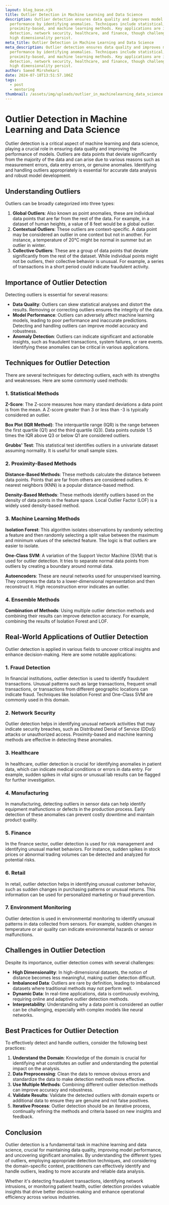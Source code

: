 ```yaml
---
layout: blog_base.njk
title: Outlier Detection in Machine Learning and Data Science
description: Outlier detection ensures data quality and improves model
  performance by identifying anomalies. Techniques include statistical,
  proximity-based, and machine learning methods. Key applications are in fraud
  detection, network security, healthcare, and finance, though challenges like
  high dimensionality persist.
meta_title: Outlier Detection in Machine Learning and Data Science
meta_description: Outlier detection ensures data quality and improves model
  performance by identifying anomalies. Techniques include statistical,
  proximity-based, and machine learning methods. Key applications are in fraud
  detection, network security, healthcare, and finance, though challenges like
  high dimensionality persist.
author: Saeed Mirshekari
date: 2024-07-18T13:51:57.106Z
tags:
  - post
  - mentoring
thumbnail: /assets/img/uploads/outlier_in_machinelearning_data_science.png
---
```

# Outlier Detection in Machine Learning and Data Science

Outlier detection is a critical aspect of machine learning and data science, playing a crucial role in ensuring data quality and improving the performance of models. Outliers are data points that deviate significantly from the majority of the data and can arise due to various reasons such as measurement errors, data entry errors, or genuine anomalies. Identifying and handling outliers appropriately is essential for accurate data analysis and robust model development.

## Understanding Outliers

Outliers can be broadly categorized into three types:
1. **Global Outliers**: Also known as point anomalies, these are individual data points that are far from the rest of the data. For example, in a dataset of human heights, a value of 8 feet would be a global outlier.
2. **Contextual Outliers**: These outliers are context-specific. A data point may be considered an outlier in one context but not in another. For instance, a temperature of 20°C might be normal in summer but an outlier in winter.
3. **Collective Outliers**: These are a group of data points that deviate significantly from the rest of the dataset. While individual points might not be outliers, their collective behavior is unusual. For example, a series of transactions in a short period could indicate fraudulent activity.

## Importance of Outlier Detection

Detecting outliers is essential for several reasons:
- **Data Quality**: Outliers can skew statistical analyses and distort the results. Removing or correcting outliers ensures the integrity of the data.
- **Model Performance**: Outliers can adversely affect machine learning models, leading to poor performance and inaccurate predictions. Detecting and handling outliers can improve model accuracy and robustness.
- **Anomaly Detection**: Outliers can indicate significant and actionable insights, such as fraudulent transactions, system failures, or rare events. Identifying these anomalies can be critical in various applications.

## Techniques for Outlier Detection

There are several techniques for detecting outliers, each with its strengths and weaknesses. Here are some commonly used methods:

### 1. Statistical Methods

**Z-Score**: The Z-score measures how many standard deviations a data point is from the mean. A Z-score greater than 3 or less than -3 is typically considered an outlier.

**Box Plot (IQR Method)**: The interquartile range (IQR) is the range between the first quartile (Q1) and the third quartile (Q3). Data points outside 1.5 times the IQR above Q3 or below Q1 are considered outliers.

**Grubbs' Test**: This statistical test identifies outliers in a univariate dataset assuming normality. It is useful for small sample sizes.

### 2. Proximity-Based Methods

**Distance-Based Methods**: These methods calculate the distance between data points. Points that are far from others are considered outliers. K-nearest neighbors (KNN) is a popular distance-based method.

**Density-Based Methods**: These methods identify outliers based on the density of data points in the feature space. Local Outlier Factor (LOF) is a widely used density-based method.

### 3. Machine Learning Methods

**Isolation Forest**: This algorithm isolates observations by randomly selecting a feature and then randomly selecting a split value between the maximum and minimum values of the selected feature. The logic is that outliers are easier to isolate.

**One-Class SVM**: A variation of the Support Vector Machine (SVM) that is used for outlier detection. It tries to separate normal data points from outliers by creating a boundary around normal data.

**Autoencoders**: These are neural networks used for unsupervised learning. They compress the data to a lower-dimensional representation and then reconstruct it. High reconstruction error indicates an outlier.

### 4. Ensemble Methods

**Combination of Methods**: Using multiple outlier detection methods and combining their results can improve detection accuracy. For example, combining the results of Isolation Forest and LOF.

## Real-World Applications of Outlier Detection

Outlier detection is applied in various fields to uncover critical insights and enhance decision-making. Here are some notable applications:

### 1. Fraud Detection

In financial institutions, outlier detection is used to identify fraudulent transactions. Unusual patterns such as large transactions, frequent small transactions, or transactions from different geographic locations can indicate fraud. Techniques like Isolation Forest and One-Class SVM are commonly used in this domain.

### 2. Network Security

Outlier detection helps in identifying unusual network activities that may indicate security breaches, such as Distributed Denial of Service (DDoS) attacks or unauthorized access. Proximity-based and machine learning methods are effective in detecting these anomalies.

### 3. Healthcare

In healthcare, outlier detection is crucial for identifying anomalies in patient data, which can indicate medical conditions or errors in data entry. For example, sudden spikes in vital signs or unusual lab results can be flagged for further investigation.

### 4. Manufacturing

In manufacturing, detecting outliers in sensor data can help identify equipment malfunctions or defects in the production process. Early detection of these anomalies can prevent costly downtime and maintain product quality.

### 5. Finance

In the finance sector, outlier detection is used for risk management and identifying unusual market behaviors. For instance, sudden spikes in stock prices or abnormal trading volumes can be detected and analyzed for potential risks.

### 6. Retail

In retail, outlier detection helps in identifying unusual customer behavior, such as sudden changes in purchasing patterns or unusual returns. This information can be used for personalized marketing or fraud prevention.

### 7. Environment Monitoring

Outlier detection is used in environmental monitoring to identify unusual patterns in data collected from sensors. For example, sudden changes in temperature or air quality can indicate environmental hazards or sensor malfunctions.

## Challenges in Outlier Detection

Despite its importance, outlier detection comes with several challenges:

- **High Dimensionality**: In high-dimensional datasets, the notion of distance becomes less meaningful, making outlier detection difficult.
- **Imbalanced Data**: Outliers are rare by definition, leading to imbalanced datasets where traditional methods may not perform well.
- **Dynamic Data**: In real-time applications, data is continuously evolving, requiring online and adaptive outlier detection methods.
- **Interpretability**: Understanding why a data point is considered an outlier can be challenging, especially with complex models like neural networks.

## Best Practices for Outlier Detection

To effectively detect and handle outliers, consider the following best practices:

1. **Understand the Domain**: Knowledge of the domain is crucial for identifying what constitutes an outlier and understanding the potential impact on the analysis.
2. **Data Preprocessing**: Clean the data to remove obvious errors and standardize the data to make detection methods more effective.
3. **Use Multiple Methods**: Combining different outlier detection methods can improve accuracy and robustness.
4. **Validate Results**: Validate the detected outliers with domain experts or additional data to ensure they are genuine and not false positives.
5. **Iterative Process**: Outlier detection should be an iterative process, continually refining the methods and criteria based on new insights and feedback.

## Conclusion

Outlier detection is a fundamental task in machine learning and data science, crucial for maintaining data quality, improving model performance, and uncovering significant anomalies. By understanding the different types of outliers, employing appropriate detection techniques, and considering the domain-specific context, practitioners can effectively identify and handle outliers, leading to more accurate and reliable data analysis.

Whether it's detecting fraudulent transactions, identifying network intrusions, or monitoring patient health, outlier detection provides valuable insights that drive better decision-making and enhance operational efficiency across various industries.

